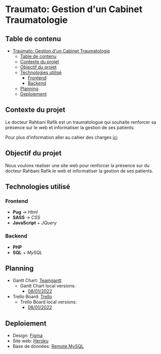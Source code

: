 # Traumato: Gestion d'un Cabinet Traumatologie

## Table de contenu

- [Traumato: Gestion d'un Cabinet Traumatologie](#traumato-gestion-dun-cabinet-traumatologie)
  - [Table de contenu](#table-de-contenu)
  - [Contexte du projet](#contexte-du-projet)
  - [Objectif du projet](#objectif-du-projet)
  - [Technologies utilisé](#technologies-utilisé)
    - [Frontend](#frontend)
    - [Backend](#backend)
  - [Planning](#planning)
  - [Deploiement](#deploiement)

## Contexte du projet

Le docteur Rahbani Rafik est un traumatologue qui souhaite renforcer sa présence sur le web et informatiser la gestion de ses patients.

Pour plus d'information aller au cahier des charges [ici](Cahier%20des%20charges/cdc.md)

## Objectif du projet

Nous voulons réaliser une site web pour renforcer la présence sur du docteur Rahbani Rafik le web et informatiser la gestion de ses patients.

## Technologies utilisé

### Frontend

- **Pug** &rarr; *Html*
- **SASS** &rarr; *CSS*
- **JavaScript** + *JQuery*

### Backend

- **PHP**
- **SQL** + *MySQL*

## Planning

- Gantt Chart: [Teamgantt](https://prod.teamgantt.com/gantt/schedule/?ids=2927527&public_keys=pHfgvPgVU4G9&zoom=d120&font_size=12&col_width=455&documents=0&comments=0&estimated_hours=1&assigned_resources=1&percent_complete=1&hide_header_tabs=1&menu_view=0&resource_filter=1&name_in_bar=0&name_next_to_bar=0&resource_names=1#)
  - Gantt Chart local versions:
    - [08/01/2022](Planning/Gantt/gantt-8-1.pdf)
- Trello Board: [Trello](https://trello.com/b/2wAe2cHY/traumato-gestion-cabinet-traomatologie)
  - Trello Board local versions:
    - [08/01/2022](Planning/Trello/trello-8-1.pdf)

## Deploiement

- Design: [Figma](https://figma.com)
- Site web: [Heroku](https://traumato.herokuapp.com)
- Base de données: [Remote MySQL](https://remotemysql.com/)
